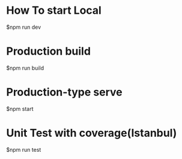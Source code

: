 # How To start Local
$npm run dev

# Production build
$npm run build

# Production-type serve
$npm start

# Unit Test with coverage(Istanbul)
$npm run test
